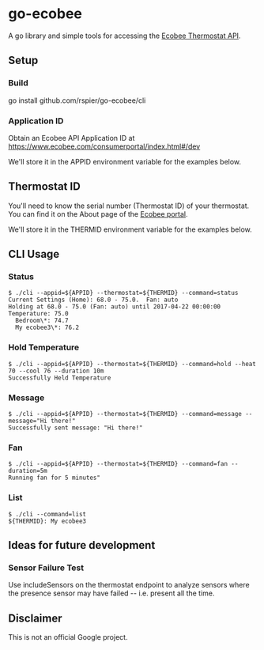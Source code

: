 # go-ecobee

A go library and simple tools for accessing the
[Ecobee Thermostat API](https://www.ecobee.com/home/developer/api/documentation/v1).

## Setup

### Build

go install github.com/rspier/go-ecobee/cli

### Application ID

Obtain an Ecobee API Application ID at
https://www.ecobee.com/consumerportal/index.html#/dev

We'll store it in the APPID environment variable for the examples
below.

## Thermostat ID

You'll need to know the serial number (Thermostat ID) of your
thermostat.  You can find it on the About page of the
[Ecobee portal](https://www.ecobee.com/consumerportal/index.html).

We'll store it in the THERMID environment variable for the examples
below.


## CLI Usage

### Status

```shell
$ ./cli --appid=${APPID} --thermostat=${THERMID} --command=status
Current Settings (Home): 68.0 - 75.0.  Fan: auto
Holding at 68.0 - 75.0 (Fan: auto) until 2017-04-22 00:00:00
Temperature: 75.0
  Bedroom\*: 74.7
  My ecobee3\*: 76.2
```

### Hold Temperature

```shell
$ ./cli --appid=${APPID} --thermostat=${THERMID} --command=hold --heat 70 --cool 76 --duration 10m
Successfully Held Temperature
```

### Message

```shell
$ ./cli --appid=${APPID} --thermostat=${THERMID} --command=message --message="Hi there!"
Successfully sent message: "Hi there!"
```

### Fan

```shell
$ ./cli --appid=${APPID} --thermostat=${THERMID} --command=fan --duration=5m
Running fan for 5 minutes"
```

### List

```shell
$ ./cli --command=list
${THERMID}: My ecobee3
```

## Ideas for future development

### Sensor Failure Test

Use includeSensors on the thermostat endpoint to analyze sensors where
the presence sensor may have failed -- i.e. present all the time.

## Disclaimer

This is not an official Google project.
